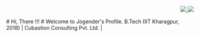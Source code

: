 <p align=right>
  <a href="https://github.com/jogipanwar">
    <img src="https://badges.pufler.dev/visits/jogipanwar/jogipanwar?style=flat-square&color=blue&logo=github">
  </a>
  <a href="https://github.com/jogipanwar?tab=repositories">
    <img src="https://badges.pufler.dev/repos/jogipanwar?style=flat-square&color=blue&logo=github">
  </a>
</p>
# Hi, There !!! 
# Welcome to Jogender's Profile.
B.Tech (IIT Kharagpur, 2018) | Cubastion Consulting Pvt. Ltd. | 


<!--
**jogipanwar/jogipanwar** is a ✨ _special_ ✨ repository because its `README.md` (this file) appears on your GitHub profile.

Here are some ideas to get you started:

- 🔭 I’m currently working on ...
- 🌱 I’m currently learning ...
- 👯 I’m looking to collaborate on ...
- 🤔 I’m looking for help with ...
- 💬 Ask me about ...
- 📫 How to reach me: ...
- 😄 Pronouns: ...
- ⚡ Fun fact: ...
-->
